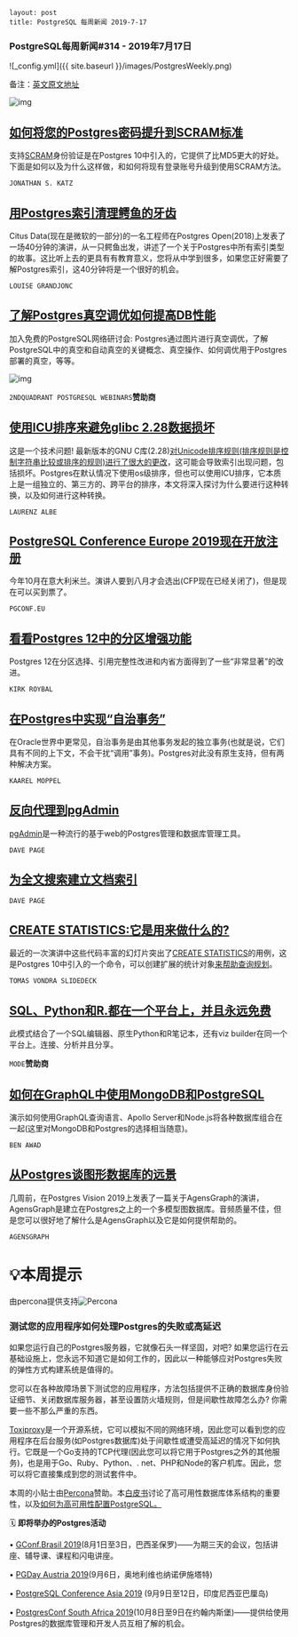 ```
layout: post
title: PostgreSQL 每周新闻 2019-7-17
```

### PostgreSQL每周新闻#314 - 2019年7月17日

![_config.yml]({{ site.baseurl }}/images/PostgresWeekly.png)

备注：[英文原文地址](https://postgresweekly.com/issues/314)

![img](https://res.cloudinary.com/cpress/image/upload/w_1280,e_sharpen:60/sames4exo9xx1ti9ob9t.jpg)

## [如何将您的Postgres密码提升到SCRAM标准](https://info.crunchydata.com/blog/how-to-upgrade-postgresql-passwords-to-scram)

支持[SCRAM](https://en.wikipedia.org/wiki/Salted_Challenge_Response_Authentication_Mechanism)身份验证是在Postgres 10中引入的，它提供了比MD5更大的好处。下面是如何以及为什么这样做，和如何将现有登录账号升级到使用SCRAM方法。

`JONATHAN S. KATZ`

## [用Postgres索引清理鳄鱼的牙齿](https://www.youtube.com/watch?v=2l-nCkPQVuQ)

Citus Data(现在是微软的一部分)的一名工程师在Postgres Open(2018)上发表了一场40分钟的演讲，从一只鳄鱼出发，讲述了一个关于Postgres中所有索引类型的故事。这比听上去的更具有有教育意义，您将从中学到很多，如果您正好需要了解Postgres索引，这40分钟将是一个很好的机会。

`LOUISE GRANDJONC`

## [了解Postgres真空调优如何提高DB性能](https://resources.2ndquadrant.com/webinar-postgres-vacuuming-through-pictures)

加入免费的PostgreSQL网络研讨会: Postgres通过图片进行真空调优，了解PostgreSQL中的真空和自动真空的关键概念、真空操作、如何调优用于Postgres部署的真空，等等。

![img](https://copm.s3.amazonaws.com/547e0ba0.png)

`2NDQUADRANT POSTGRESQL WEBINARS`**赞助商**

## [使用ICU排序来避免glibc 2.28数据损坏](https://www.cybertec-postgresql.com/en/icu-collations-against-glibc-2-28-data-corruption/)

这是一个技术问题! 最新版本的GNU C库(2.28)[对Unicode排序规则(排序规则是控制字符串比较或排序的规则)进行了很大的更改](https://postgresql.verite.pro/blog/2018/08/27/glibc-upgrade.html)，这可能会导致索引出现问题，包括损坏。Postgres在默认情况下使用os级排序，但也可以使用ICU排序，它本质上是一组独立的、第三方的、跨平台的排序，本文将深入探讨为什么要进行这种转换，以及如何进行这种转换。

`LAURENZ ALBE`

## [PostgreSQL Conference Europe 2019现在开放注册](https://2019.pgconf.eu/)

今年10月在意大利米兰。演讲人要到八月才会选出(CFP现在已经关闭了)，但是现在可以买到票了。

`PGCONF.EU`

## [看看Postgres 12中的分区增强功能](https://www.2ndquadrant.com/en/blog/partitioning-enhancements-in-postgresql-12/)

Postgres 12在分区选择、引用完整性改进和内省方面得到了一些“非常显著”的改进。

`KIRK ROYBAL`

## [在Postgres中实现“自治事务”](https://www.cybertec-postgresql.com/en/implementing-autonomous-transactions-in-postgres/)

在Oracle世界中更常见，自治事务是由其他事务发起的独立事务(也就是说，它们具有不同的上下文，不会干扰“调用”事务)。Postgres对此没有原生支持，但有两种解决方案。

`KAAREL MOPPEL`

## [反向代理到pgAdmin](https://pgsnake.blogspot.com/2019/07/reverse-proxying-to-pgadmin.html)

[pgAdmin](https://www.pgadmin.org/)是一种流行的基于web的Postgres管理和数据库管理工具。

`DAVE PAGE`

## [为全文搜索建立文档索引](https://pgsnake.blogspot.com/2019/06/indexing-documents-for-full-text-search.html)

`DAVE PAGE`

## [CREATE STATISTICS:它是用来做什么的?](https://www.slideshare.net/fuzzycz/create-statistics-what-is-it-for-postgreslondon)

最近的一次演讲中这些代码丰富的幻灯片突出了[CREATE STATISTICS](https://www.postgresql.org/docs/10/sql-createstatistics.html)的用例，这是Postgres 10中引入的一个命令，可以创建扩展的统计对象[来帮助查询规划](https://www.citusdata.com/blog/2018/03/06/postgres-planner-and-its-usage-of-statistics/)。

`TOMAS VONDRA SLIDEDECK`

## [SQL、Python和R.都在一个平台上，并且永远免费](https://mode.com/?utm_campaign=studio&utm_content=studio_20190717&utm_medium=sponsored_email&utm_source=postgresweekly)

此模式结合了一个SQL编辑器、原生Python和R笔记本，还有viz builder在同一个平台上。连接、分析并且分享。

`MODE`**赞助商**

## [如何在GraphQL中使用MongoDB和PostgreSQL](https://www.youtube.com/watch?v=_trOqBZMJHQ)

演示如何使用GraphQL查询语言、Apollo Server和Node.js将各种数据库组合在一起(这里对MongoDB和Postgres的选择相当随意)。

`BEN AWAD`

## [从Postgres谈图形数据库的远景](https://www.youtube.com/watch?v=JQ0ycS8HqjE)

几周前，在Postgres Vision 2019上发表了一篇关于AgensGraph的演讲，AgensGraph是建立在Postgres之上的一个多模型图数据库。音频质量不佳，但是您可以很好地了解什么是AgensGraph以及它是如何提供帮助的。

`AGENSGRAPH`

# 💡本周提示

由percona提供支持![Percona](https://res.cloudinary.com/cpress/image/upload/v1559053486/vmjp4kyjuomp5klwidlw.png)

### 测试您的应用程序如何处理Postgres的失败或高延迟

如果您运行自己的Postgres服务器，它就像石头一样坚固，对吧? 如果您运行在云基础设施上，您永远不知道它是如何工作的，因此以一种能够应对Postgres失败的弹性方式构建系统是值得的。

您可以在各种故障场景下测试您的应用程序，方法包括提供不正确的数据库身份验证细节、关闭数据库服务器，甚至设置防火墙规则，但是间歇性故障怎么办? 你需要一些不那么严重的东西。

[Toxiproxy](https://github.com/Shopify/toxiproxy)是一个开源系统，它可以模拟不同的网络环境，因此您可以看到您的应用程序在后台服务(如Postgres数据库)处于间歇性或遭受高延迟的情况下如何执行。它既是一个Go支持的TCP代理(因此您可以将它用于Postgres之外的其他服务)，也是用于Go、Ruby、Python、. net、PHP和Node的客户机库。因此，您可以将它直接集成到您的测试套件中。

本周的小贴士由[Percona](https://learn.percona.com/postgresql-high-availability-registration-cooperpress)赞助。本[白皮书](https://learn.percona.com/postgresql-high-availability-registration-cooperpress)讨论了高可用性数据库体系结构的重要性，以及[如何为高可用性配置PostgreSQL。](https://learn.percona.com/postgresql-high-availability-registration-cooperpress)

🗓  **即将举办的Postgres活动**  

• [GConf.Brasil 2019](https://www.pgconf.com.br/2019/en/)(8月1日至3日，巴西圣保罗)——为期三天的会议，包括讲座、辅导课、课程和闪电讲座。

• [PGDay Austria 2019](https://pgday.at/en/)(9月6日，奥地利维也纳诺伊施塔特)

• [PostgreSQL Conference Asia 2019](https://2019.pgconf.asia/) (9月9日至12日，印度尼西亚巴厘岛)

• [PostgresConf South Africa 2019](https://postgresconf.org/conferences/SouthAfrica2019)(10月8日至9日在约翰内斯堡)——提供给使用Postgres的数据库管理和开发人员互相了解的机会。

